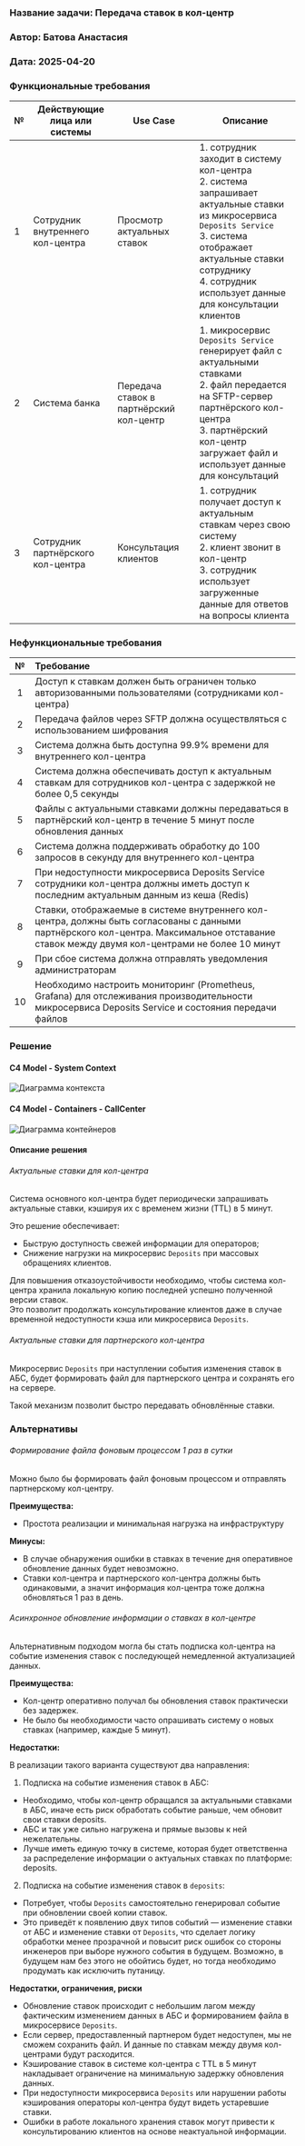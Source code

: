 ﻿### <a name="_b7urdng99y53"></a>**Название задачи:** Передача ставок в кол-центр
### <a name="_hjk0fkfyohdk"></a>**Автор:** Батова Анастасия
### <a name="_uanumrh8zrui"></a>**Дата:** 2025-04-20
### <a name="_3bfxc9a45514"></a>**Функциональные требования**

| № | Действующие лица или системы              | Use Case                               | Описание                                                                                                                                                                                                                                                                          |
|---|-------------------------------------------|----------------------------------------|-----------------------------------------------------------------------------------------------------------------------------------------------------------------------------------------------------------------------------------------------------------------------------------|
| 1 | Сотрудник внутреннего кол-центра          | Просмотр актуальных ставок              | 1. сотрудник заходит в систему кол-центра<br/>2. система запрашивает актуальные ставки из микросервиса `Deposits Service`<br/>3. система отображает актуальные ставки сотруднику<br/>4. сотрудник использует данные для консультации клиентов                                          |
| 2 | Система банка                             | Передача ставок в партнёрский кол-центр | 1. микросервис `Deposits Service` генерирует файл с актуальными ставками<br/>2. файл передается на SFTP-сервер партнёрского кол-центра<br/>3. партнёрский кол-центр загружает файл и использует данные для консультаций                                                          |
| 3 | Сотрудник партнёрского кол-центра         | Консультация клиентов                   | 1. сотрудник получает доступ к актуальным ставкам через свою систему<br/>2. клиент звонит в кол-центр<br/>3. сотрудник использует загруженные данные для ответов на вопросы клиента                                                                                                |

### <a name="_u8xz25hbrgql"></a>**Нефункциональные требования**

|**№**| **Требование**                                                                                                                                                                               |
| :-: |:---------------------------------------------------------------------------------------------------------------------------------------------------------------------------------------------|
|1| Доступ к ставкам должен быть ограничен только авторизованными пользователями (сотрудниками кол-центра)                                                                                       |
|2| Передача файлов через SFTP должна осуществляться с использованием шифрования                                                                                                                 |
|3| Система должна быть доступна 99.9% времени для внутреннего кол-центра                                                                                                                        |
|4| Система должна обеспечивать доступ к актуальным ставкам для сотрудников кол-центра с задержкой не более 0,5 секунды                                                                          |
|5| Файлы с актуальными ставками должны передаваться в партнёрский кол-центр в течение 5 минут после обновления данных                                                                           |
|6| Система должна поддерживать обработку до 100 запросов в секунду для внутреннего кол-центра                                                                                                   |
|7| При недоступности микросервиса Deposits Service сотрудники кол-центра должны иметь доступ к последним актуальным данным из кеша (Redis)                                                      |
|8| Ставки, отображаемые в системе внутреннего кол-центра, должны быть согласованы с данными партнёрского кол-центра. Максимальное отставание ставок между двумя кол-центрами не более 10 минут |
|9| При сбое система должна отправлять уведомления администраторам                                                                                                                               |
|10| Необходимо настроить мониторинг (Prometheus, Grafana) для отслеживания производительности микросервиса Deposits Service и состояния передачи файлов                                          |

### <a name="_qmphm5d6rvi3"></a>**Решение**

#### C4 Model - System Context
![Диаграмма контекста](c4_system.png)

#### C4 Model - Containers - CallCenter
![Диаграмма контейнеров](c4_containers_callcenter.png)

#### Описание решения

###### Актуальные ставки для кол-центра

Система основного кол-центра будет периодически запрашивать актуальные ставки, кэшируя их с временем жизни (TTL) в 5 минут.  

Это решение обеспечивает:

- Быструю доступность свежей информации для операторов;
- Снижение нагрузки на микросервис `Deposits` при массовых обращениях клиентов.

Для повышения отказоустойчивости необходимо, чтобы система кол-центра хранила локальную копию последней успешно полученной версии ставок.  
Это позволит продолжать консультирование клиентов даже в случае временной недоступности кэша или микросервиса `Deposits`.

###### Актуальные ставки для партнерского кол-центра

Микросервис `Deposits` при наступлении события изменения ставок в АБС, будет формировать файл для партнерского центра и сохранять его на сервере.

Такой механизм позволит быстро передавать обновлённые ставки.

### <a name="_bjrr7veeh80c"></a>**Альтернативы**

###### Формирование файла фоновым процессом 1 раз в сутки

Можно было бы формировать файл фоновым процессом и отправлять партнерскому кол-центру. 

**Преимущества:**
* Простота реализации и минимальная нагрузка на инфраструктуру

**Минусы:** 
* В случае обнаружения ошибки в ставках в течение дня оперативное обновление данных будет невозможно.
* Ставки кол-центра и партнерского кол-центра должны быть одинаковыми, а значит информация кол-центра тоже должна обновляться 1 раз в день. 

###### Асинхронное обновление информации о ставках в кол-центре

Альтернативным подходом могла бы стать подписка кол-центра на событие изменения ставок с последующей немедленной актуализацией данных.

**Преимущества:**
- Кол-центр оперативно получал бы обновления ставок практически без задержек.
- Не было бы необходимости часто опрашивать систему о новых ставках (например, каждые 5 минут).

**Недостатки:**

В реализации такого варианта существуют два направления:

1. Подписка на событие изменения ставок в АБС: 
  * Необходимо, чтобы кол-центр обращался за актуальными ставками в АБС, иначе есть риск обработать событие раньше, чем обновит свои ставки deposits.
  * АБС и так уже сильно нагружена и прямые вызовы к ней нежелательны.
  * Лучше иметь единую точку в системе, которая будет ответственна за распределение информации о актуальных ставках по платформе: deposits. 

2. Подписка на событие изменения ставок в `deposits`:
  * Потребует, чтобы `Deposits` самостоятельно генерировал событие при обновлении своей копии ставок.
  * Это приведёт к появлению двух типов событий — изменение ставки от АБС и изменение ставки от `Deposits`, что сделает логику обработки менее прозрачной и повысит риск ошибок со стороны инженеров при выборе нужного события в будущем. Возможно, в будущем нам без этого не обойтись будет, но тогда необходимо продумать как исключить путаницу.

**Недостатки, ограничения, риски**

- Обновление ставок происходит с небольшим лагом между фактическим изменением данных в АБС и формированием файла в микросервисе `Deposits`.
- Если сервер, предоставленный партнером будет недоступен, мы не сможем сохранить файл. И данные по ставкам между двумя кол-центрами будут расходится.
- Кэширование ставок в системе кол-центра с TTL в 5 минут накладывает ограничение на минимальную задержку обновления данных.
- При недоступности микросервиса `Deposits` или нарушении работы кэширования операторы кол-центра будут видеть устаревшие ставки.
- Ошибки в работе локального хранения ставок могут привести к консультированию клиентов на основе неактуальной информации.